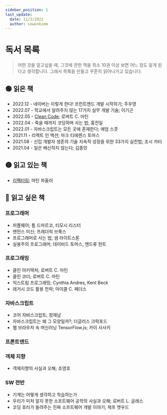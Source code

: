 ```yaml
---
sidebar_position: 1
last_update:
  date: 11/3/2022
  author: sewonkimm
---
```


# 독서 목록

> 어떤 것을 알고싶을 때, 그것에 관한 책을 최소 10권 이상 보면 어느 정도 알게 된다고 생각합니다. 그래서 목록을 만들고 꾸준히 읽어나가고 있습니다.

## 🟢 읽은 책

- 2022.12 - 네이버는 이렇게 한다! 프런트엔드 개발 시작하기; 주우영
- 2022.07 - 학교에서 알려주지 않는 17가지 실무 개발 기술; 이기곤
- 2022.05 - [Clean Code](./cleanCode.md); 로버트 C. 마틴
- 2022.04 - 죽을 때까지 코딩하며 사는 법; 홍전일
- 2022.01 - 자바스크립트는 모든 곳에 존재한다; 애덤 스콧
- 2021.11 - 리액트 인 액션; 마크 티에렌스 토마스
- 2021.08 - 신입 개발자 생존의 기술 지속적 성장을 위한 33가지 실천법; 조시 카터
- 2021.04 - 일은 배신하지 않는다; 김종민
  
## 🟡 읽고 있는 책

- [리팩터링](./refactoring.md); 마틴 파울러

## 🔴 읽고 싶은 책

### 프로그래머

- 피플웨어; 톰 드마르코, 티모시 리스터
- 맨먼스 미신; 프레더릭 브룩스
- 프로그래머로 사는 법; 샘 라이트스톤
- 실용주의 프로그래머; 데이비드 토머스, 앤드류 헌트

### 프로그래밍

- 클린 아키텍처; 로버트 C. 마틴
- 클린 코더; 로버트 C. 마틴
- 익스트림 프로그래밍; Cynthia Andres, Kent Beck
- 레거시 코드 활용 전략; 마이클 C. 페더스

### 자바스크립트

- 코어 자바스크립트; 정재남
- 자바스크립트는 왜 그 모양일까?; 더글러스 크락포드
- 웹 브라우저 속 머신러닝 TensorFlow.js; 카이 사사키

### 프론트엔드

### 객체 지향

- 객체지향의 사실과 오해; 조영호

### SW 전반

- 기계는 어떻게 생각하고 학습하는가
- 우리가 미처 알지 못한 소프트웨어 공학의 사실과 오해; 로버트 L. 글래스
- 코딩 호러가 들려주는 진짜 소프트웨어 개발 이야기; 제프 앳우드

